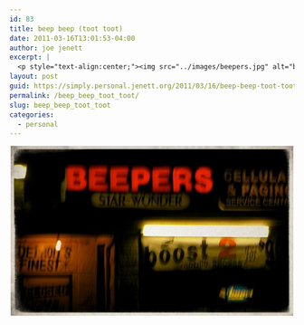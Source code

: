 ```yaml
---
id: 83
title: beep beep (toot toot)
date: 2011-03-16T13:01:53-04:00
author: joe jenett
excerpt: |
  <p style="text-align:center;"><img src="../images/beepers.jpg" alt="beep beep (toot toot)" style="border:none;"></p>
layout: post
guid: https://simply.personal.jenett.org/2011/03/16/beep-beep-toot-toot/
permalink: /beep_beep_toot_toot/
slug: beep_beep_toot_toot
categories:
  - personal
---
```

<p style="text-align:center;">
  <img src="../images/beepers.jpg" alt="beep beep (toot toot)" style="border:none;">
</p>